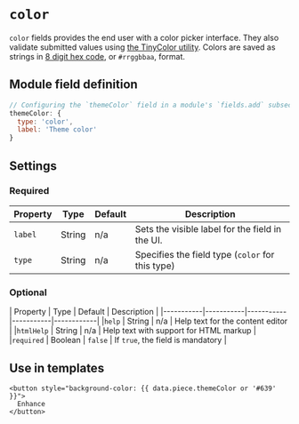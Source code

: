# `color`

`color` fields provides the end user with a color picker interface. They also validate submitted values using [the TinyColor utility](https://github.com/bgrins/TinyColor#isvalid). Colors are saved as strings in [8 digit hex code](https://drafts.csswg.org/css-color/#hex-notation), or `#rrggbbaa`, format.

<!-- TODO: Add vue-color options config documentation once supported. -->

## Module field definition

```javascript
// Configuring the `themeColor` field in a module's `fields.add` subsection:
themeColor: {
  type: 'color',
  label: 'Theme color'
}
```

## Settings

### Required

|  Property | Type   | Default | Description |
|-----------|-----------|-----------|-----------|
|`label` | String | n/a | Sets the visible label for the field in the UI. |
|`type` | String | n/a | Specifies the field type (`color` for this type) |

### Optional

|  Property | Type   | Default | Description |
|-----------|-----------|-----------|-----------|------------|
|`help` | String | n/a | Help text for the content editor |
|`htmlHelp` | String | n/a | Help text with support for HTML markup |
|`required` | Boolean | `false` | If `true`, the field is mandatory |

<!-- TODO: The following settings are likely to return, but are not yet implemented. -->
<!-- |contextual | Boolean | false | If `true`, it will prevent the field from appearing in the editor modal | -->
<!-- |readOnly | Boolean | false | If `true`, prevents the user from editing the field value | -->


## Use in templates

```django
<button style="background-color: {{ data.piece.themeColor or '#639' }}">
  Enhance
</button>
```